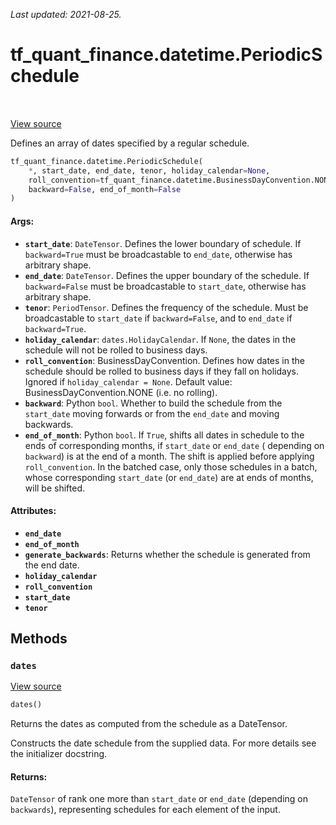 <!--
This file is generated by a tool. Do not edit directly.
For open-source contributions the docs will be updated automatically.
-->

*Last updated: 2021-08-25.*

<div itemscope itemtype="http://developers.google.com/ReferenceObject">
<meta itemprop="name" content="tf_quant_finance.datetime.PeriodicSchedule" />
<meta itemprop="path" content="Stable" />
<meta itemprop="property" content="__init__"/>
<meta itemprop="property" content="dates"/>
</div>

# tf_quant_finance.datetime.PeriodicSchedule

<!-- Insert buttons and diff -->

<table class="tfo-notebook-buttons tfo-api" align="left">
</table>

<a target="_blank" href="https://github.com/google/tf-quant-finance/blob/master/tf_quant_finance/datetime/schedules.py">View source</a>



Defines an array of dates specified by a regular schedule.

```python
tf_quant_finance.datetime.PeriodicSchedule(
    *, start_date, end_date, tenor, holiday_calendar=None,
    roll_convention=tf_quant_finance.datetime.BusinessDayConvention.NONE,
    backward=False, end_of_month=False
)
```



<!-- Placeholder for "Used in" -->


#### Args:


* <b>`start_date`</b>: `DateTensor`. Defines the lower boundary of schedule. If
  `backward=True` must be broadcastable to `end_date`, otherwise has
  arbitrary shape.
* <b>`end_date`</b>: `DateTensor`. Defines the upper boundary of the schedule.
  If `backward=False` must be broadcastable to `start_date`, otherwise has
  arbitrary shape.
* <b>`tenor`</b>: `PeriodTensor`. Defines the frequency of the schedule. Must
  be broadcastable to `start_date` if `backward=False`, and to `end_date`
  if `backward=True`.
* <b>`holiday_calendar`</b>: `dates.HolidayCalendar`. If `None`, the dates in the
  schedule will not be rolled to business days.
* <b>`roll_convention`</b>: BusinessDayConvention. Defines how dates in the schedule
  should be rolled to business days if they fall on holidays. Ignored if
  `holiday_calendar = None`.
  Default value: BusinessDayConvention.NONE (i.e. no rolling).
* <b>`backward`</b>: Python `bool`. Whether to build the schedule from the
  `start_date` moving forwards or from the `end_date` and moving
  backwards.
* <b>`end_of_month`</b>: Python `bool`. If `True`, shifts all dates in schedule to
  the ends of corresponding months, if `start_date` or `end_date` (
  depending on `backward`) is at the end of a month. The shift is applied
  before applying `roll_convention`. In the batched case, only those
  schedules in a batch, whose corresponding `start_date` (or `end_date`)
  are at ends of months, will be shifted.

#### Attributes:

* <b>`end_date`</b>
* <b>`end_of_month`</b>
* <b>`generate_backwards`</b>:   Returns whether the schedule is generated from the end date.
* <b>`holiday_calendar`</b>
* <b>`roll_convention`</b>
* <b>`start_date`</b>
* <b>`tenor`</b>


## Methods

<h3 id="dates"><code>dates</code></h3>

<a target="_blank" href="https://github.com/google/tf-quant-finance/blob/master/tf_quant_finance/datetime/schedules.py">View source</a>

```python
dates()
```

Returns the dates as computed from the schedule as a DateTensor.

Constructs the date schedule from the supplied data. For more details see
the initializer docstring.

#### Returns:

`DateTensor` of rank one more than `start_date` or `end_date`
(depending on `backwards`), representing schedules for each element
of the input.




